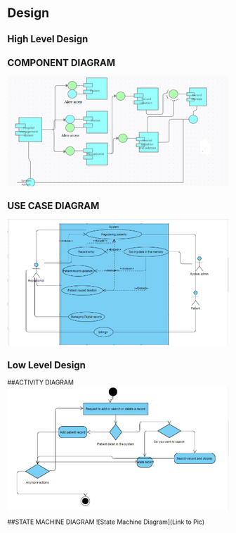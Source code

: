 # Design

## High Level Design 

## COMPONENT DIAGRAM
![Component Diagram](https://github.com/256209/LNT_Mini_Project/blob/main/2_Design/Component%20diag.PNG)


## USE CASE DIAGRAM
![Use case Diagram](https://github.com/256209/LNT_Mini_Project/blob/main/2_Design/usecase.PNG)

## Low Level Design 

##ACTIVITY DIAGRAM
![Activity Diagram](https://github.com/256209/LNT_Mini_Project/blob/main/2_Design/activity%20diagram.PNG)


##STATE MACHINE DIAGRAM
![State Machine Diagram](Link to Pic)
